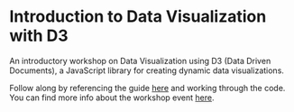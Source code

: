 # Introduction to Data Visualization with D3

An introductory workshop on Data Visualization using D3 (Data Driven Documents), a JavaScript library for creating dynamic data visualizations.

Follow along by referencing the guide [here](https://github.com/Barnard-Computational-Science-Center/intro-d3/blob/master/D3_guide.md) and working through the code. You can find more info about the workshop event [here](https://csc.barnard.edu/events/data-visualization-d3).
